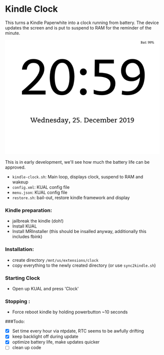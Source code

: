 # Kindle Clock

This turns a Kindle Paperwhite into a clock running from battery.
The device updates the screen and is put to suspend to RAM for the reminder of the minute.

![screenshot](./screenshot.png)

This is in early development, we'll see how much the battery life can be approved.

* `kindle-clock.sh`: Main loop, displays clock, suspend to RAM and wakeup
* `config.xml`: KUAL config file
* `menu.json`: KUAL config file
* `restore.sh`: bail-out, restore kindle framework and display

### Kindle preparation:
* jailbreak the kindle (doh!)
* Install KUAL
* Install MRInstaller (this should be insalled anyway, additionally this includes fbink)

### Installation:
* create directory `/mnt/us/extensions/clock`
* copy everything to the newly created directory (or use `sync2kindle.sh`)

### Starting Clock
* Open up KUAL and press 'Clock'

### Stopping :
* Force reboot kindle by holding powerbutton ~10 seconds

###Todo:
* [x] Set time every hour via ntpdate, RTC seems to be awfully drifting
* [x] keep backlight off during update
* [x] optimize battery life, make updates quicker
* [ ] clean up code
